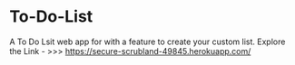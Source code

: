 # To-Do-List
 A To Do Lsit web app for with a feature to create your custom list.
 Explore the Link - >>> https://secure-scrubland-49845.herokuapp.com/
